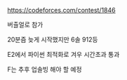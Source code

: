 https://codeforces.com/contest/1846

버츌얼로 참가

20분즘 늦게 시작했지만 6솔 912등

E2에서 파이썬 최적화로 겨우 시간초과 통과

F는 추후 업솔빙 해야 할 예정
